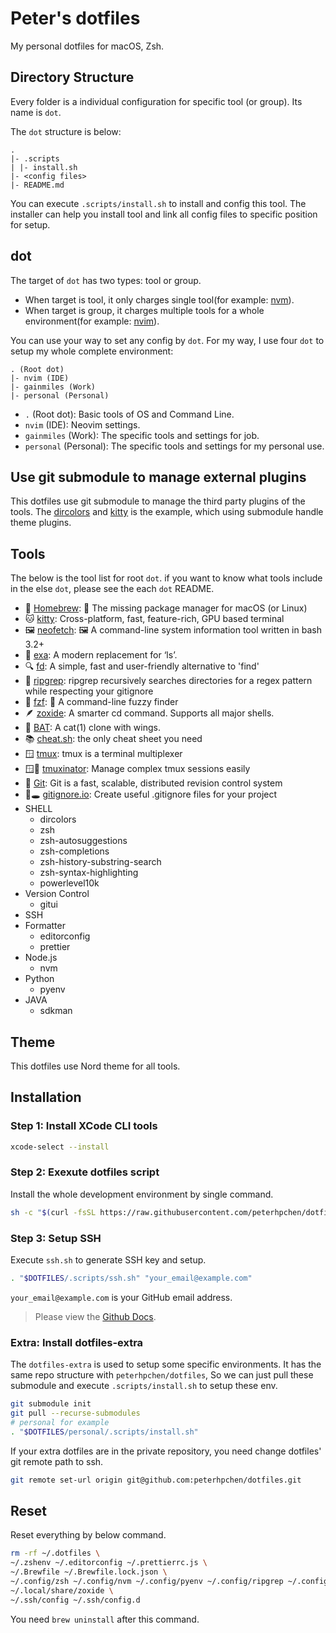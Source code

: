 # Peter's dotfiles

My personal dotfiles for macOS, Zsh.

## Directory Structure

Every folder is a individual configuration for specific tool (or group). Its name is `dot`.

The `dot` structure is below:

```
.
|- .scripts
| |- install.sh
|- <config files>
|- README.md
```

You can execute `.scripts/install.sh` to install and config this tool. The installer can help you install tool and link all config files to specific position for setup.

## dot

The target of `dot` has two types: tool or group.

- When target is tool, it only charges single tool(for example: [nvm](./dots/nvm/)).
- When target is group, it charges multiple tools for a whole environment(for example: [nvim](https://github.com/peterhpchen/nvim)).

You can use your way to set any config by `dot`. For my way, I use four `dot` to setup my whole complete environment:

```
. (Root dot)
|- nvim (IDE)
|- gainmiles (Work)
|- personal (Personal)
```

- `.` (Root dot): Basic tools of OS and Command Line.
- `nvim` (IDE): Neovim settings.
- `gainmiles` (Work): The specific tools and settings for job.
- `personal` (Personal): The specific tools and settings for my personal use.

## Use git submodule to manage external plugins

This dotfiles use git submodule to manage the third party plugins of the tools.
The [dircolors](./dots/dircolors/) and [kitty](./dots/kitty/) is the example,
which using submodule handle theme plugins.

## Tools

The below is the tool list for root `dot`. if you want to know what tools include in the else `dot`, please see the each `dot` README.

- :beer: [Homebrew](./dots/homebrew/): :beer: The missing package manager for macOS (or Linux)
- :cat: [kitty](./dots/kitty/): Cross-platform, fast, feature-rich, GPU based terminal
- :framed_picture: [neofetch](./dots/neofetch/): :framed_picture: A command-line system information tool written in bash 3.2+
- :scroll: [exa](./dots/exa/): A modern replacement for ‘ls’.
- :mag: [fd](./dots/fd/): A simple, fast and user-friendly alternative to 'find'
- :mag_right: [ripgrep](./dots/ripgrep/): ripgrep recursively searches directories for a regex pattern while respecting your gitignore
- :cherry_blossom: [fzf](./dots/fzf/): :cherry_blossom: A command-line fuzzy finder
- :feather: [zoxide](./dots/zoxide/): A smarter cd command. Supports all major shells.
- :bat: [BAT](./dots/bat/): A cat(1) clone with wings.
- :books: [cheat.sh](./dots/cheat.sh/): the only cheat sheet you need
- :window: [tmux](./dots/tmux/): tmux is a terminal multiplexer
- :window::bookmark: [tmuxinator](./dots/tmuxinator/): Manage complex tmux sessions easily
- :christmas_tree: [Git](./dots/git/): Git is a fast, scalable, distributed revision control system
- :christmas_tree::hole: [gitignore.io](./dots/gitignore.io/): Create useful .gitignore files for your project
- SHELL
  - dircolors
  - zsh
  - zsh-autosuggestions
  - zsh-completions
  - zsh-history-substring-search
  - zsh-syntax-highlighting
  - powerlevel10k
- Version Control
  - gitui
- SSH
- Formatter
  - editorconfig
  - prettier
- Node.js
  - nvm
- Python
  - pyenv
- JAVA
  - sdkman

## Theme

This dotfiles use Nord theme for all tools.

## Installation

### Step 1: Install XCode CLI tools

```sh
xcode-select --install
```

### Step 2: Exexute dotfiles script

Install the whole development environment by single command.

```sh
sh -c "$(curl -fsSL https://raw.githubusercontent.com/peterhpchen/dotfiles/main/.scripts/install.sh)"
```

### Step 3: Setup SSH

Execute `ssh.sh` to generate SSH key and setup.

```sh
. "$DOTFILES/.scripts/ssh.sh" "your_email@example.com"
```

`your_email@example.com` is your GitHub email address.

> Please view the [Github Docs](https://docs.github.com/en/authentication/connecting-to-github-with-ssh/generating-a-new-ssh-key-and-adding-it-to-the-ssh-agent).

### Extra: Install dotfiles-extra

The `dotfiles-extra` is used to setup some specific environments. It has the same repo structure with `peterhpchen/dotfiles`, So we can just pull these submodule and execute `.scripts/install.sh` to setup these env.

```sh
git submodule init
git pull --recurse-submodules
# personal for example
. "$DOTFILES/personal/.scripts/install.sh"
```

If your extra dotfiles are in the private repository, you need change dotfiles' git remote path to ssh.

```sh
git remote set-url origin git@github.com:peterhpchen/dotfiles.git
```

## Reset

Reset everything by below command.

```sh
rm -rf ~/.dotfiles \
~/.zshenv ~/.editorconfig ~/.prettierrc.js \
~/.Brewfile ~/.Brewfile.lock.json \
~/.config/zsh ~/.config/nvm ~/.config/pyenv ~/.config/ripgrep ~/.config/fzf ~/.config/neofetch ~/.config/tmux ~/.config/kitty ~/.config/git ~/.config/sdkman ~/.config/tmuxinator ~/.config/gh ~/.config/gitui \
~/.local/share/zoxide \
~/.ssh/config ~/.ssh/config.d
```

You need `brew uninstall` after this command.
